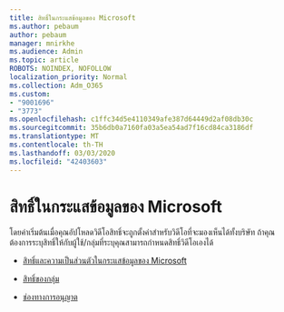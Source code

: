```yaml
---
title: สิทธิ์ในกระแสข้อมูลของ Microsoft
ms.author: pebaum
author: pebaum
manager: mnirkhe
ms.audience: Admin
ms.topic: article
ROBOTS: NOINDEX, NOFOLLOW
localization_priority: Normal
ms.collection: Adm_O365
ms.custom:
- "9001696"
- "3773"
ms.openlocfilehash: c1ffc34d5e4110349afe387d64449d2af08db30c
ms.sourcegitcommit: 35b6db0a7160fa03a5ea54ad7f16cd84ca3186df
ms.translationtype: MT
ms.contentlocale: th-TH
ms.lasthandoff: 03/03/2020
ms.locfileid: "42403603"
---
```

# <a name="permissions-in-microsoft-stream"></a>สิทธิ์ในกระแสข้อมูลของ Microsoft

โดยค่าเริ่มต้นเมื่อคุณอัปโหลดวิดีโอสิทธิ์จะถูกตั้งค่าสำหรับวิดีโอที่จะมองเห็นได้ทั้งบริษัท ถ้าคุณต้องการระบุสิทธิ์ให้กับผู้ใช้/กลุ่มที่ระบุคุณสามารถกำหนดสิทธิ์วิดีโอเองได้

- [สิทธิ์และความเป็นส่วนตัวในกระแสข้อมูลของ Microsoft](https://docs.microsoft.com/stream/portal-permissions)

- [สิทธิ์ของกลุ่ม](https://docs.microsoft.com/stream/portal-permissions#group-permissions)

- [ช่องทางการอนุญาต](https://docs.microsoft.com/stream/portal-permissions#channel-permissions)